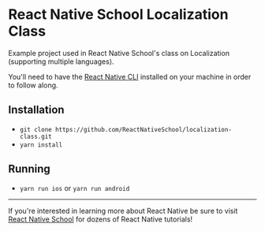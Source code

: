 # React Native School Localization Class

Example project used in React Native School's class on Localization (supporting multiple languages).

You'll need to have the [React Native CLI](https://reactnative.dev/docs/environment-setup) installed on your machine in order to follow along.

## Installation

- `git clone https://github.com/ReactNativeSchool/localization-class.git`
- `yarn install`

## Running

- `yarn run ios` or `yarn run android`

---

If you're interested in learning more about React Native be sure to visit [React Native School](https://www.reactnativeschool.com/) for dozens of React Native tutorials!
